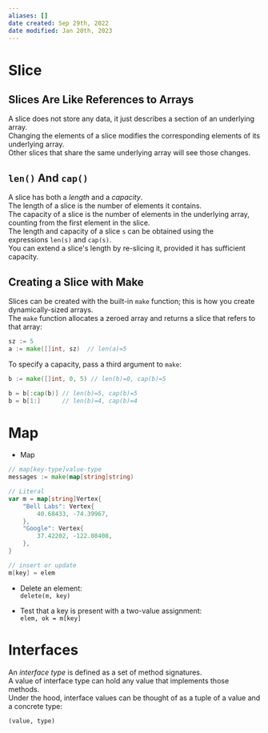 ```yaml
---
aliases: []
date created: Sep 29th, 2022
date modified: Jan 20th, 2023
---
```


# Slice

## Slices Are Like References to Arrays
A slice does not store any data, it just describes a section of an underlying array.  
Changing the elements of a slice modifies the corresponding elements of its underlying array.  
Other slices that share the same underlying array will see those changes.

## `len()` And `cap()`
A slice has both a _length_ and a _capacity_.  
The length of a slice is the number of elements it contains.  
The capacity of a slice is the number of elements in the underlying array, counting from the first element in the slice.  
The length and capacity of a slice `s` can be obtained using the expressions `len(s)` and `cap(s)`.  
You can extend a slice's length by re-slicing it, provided it has sufficient capacity. 

## Creating a Slice with Make
Slices can be created with the built-in `make` function; this is how you create dynamically-sized arrays.  
The `make` function allocates a zeroed array and returns a slice that refers to that array:

```go
sz := 5
a := make([]int, sz)  // len(a)=5
```

To specify a capacity, pass a third argument to `make`:

```go
b := make([]int, 0, 5) // len(b)=0, cap(b)=5

b = b[:cap(b)] // len(b)=5, cap(b)=5
b = b[1:]      // len(b)=4, cap(b)=4
```

# Map
- Map  

```go
// map[key-type]value-type  
messages := make(map[string]string)

// Literal
var m = map[string]Vertex{
	"Bell Labs": Vertex{
		40.68433, -74.39967,
	},
	"Google": Vertex{
		37.42202, -122.08408,
	},
}

// insert or update
m[key] = elem
```

- Delete an element:  
`delete(m, key)`

- Test that a key is present with a two-value assignment:  
`elem, ok = m[key]`

# Interfaces
An _interface type_ is defined as a set of method signatures.  
A value of interface type can hold any value that implements those methods.  
Under the hood, interface values can be thought of as a tuple of a value and a concrete type:

```
(value, type)
```
